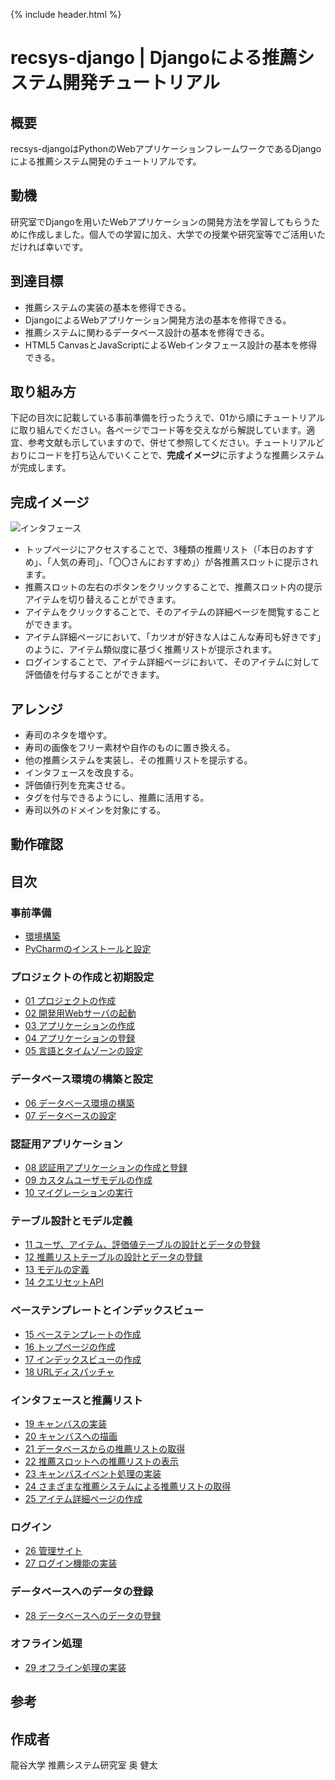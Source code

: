 {% include header.html %}

# recsys-django | Djangoによる推薦システム開発チュートリアル

## 概要

recsys-djangoはPythonのWebアプリケーションフレームワークであるDjangoによる推薦システム開発のチュートリアルです。

## 動機

研究室でDjangoを用いたWebアプリケーションの開発方法を学習してもらうために作成しました。個人での学習に加え、大学での授業や研究室等でご活用いただければ幸いです。

## 到達目標

- 推薦システムの実装の基本を修得できる。
- DjangoによるWebアプリケーション開発方法の基本を修得できる。
- 推薦システムに関わるデータベース設計の基本を修得できる。
- HTML5 CanvasとJavaScriptによるWebインタフェース設計の基本を修得できる。

## 取り組み方

下記の目次に記載している事前準備を行ったうえで、01から順にチュートリアルに取り組んでください。各ページでコード等を交えながら解説しています。適宜、参考文献も示していますので、併せて参照してください。チュートリアルどおりにコードを打ち込んでいくことで、**完成イメージ**に示すような推薦システムが完成します。

## 完成イメージ

![インタフェース](images/interface29b.png)

- トップページにアクセスすることで、3種類の推薦リスト（「本日のおすすめ」、「人気の寿司」、「〇〇さんにおすすめ」）が各推薦スロットに提示されます。
- 推薦スロットの左右のボタンをクリックすることで、推薦スロット内の提示アイテムを切り替えることができます。
- アイテムをクリックすることで、そのアイテムの詳細ページを閲覧することができます。
- アイテム詳細ページにおいて、「カツオが好きな人はこんな寿司も好きです」のように、アイテム類似度に基づく推薦リストが提示されます。
- ログインすることで、アイテム詳細ページにおいて、そのアイテムに対して評価値を付与することができます。

## アレンジ
- 寿司のネタを増やす。
- 寿司の画像をフリー素材や自作のものに置き換える。
- 他の推薦システムを実装し、その推薦リストを提示する。
- インタフェースを改良する。
- 評価値行列を充実させる。
- タグを付与できるようにし、推薦に活用する。
- 寿司以外のドメインを対象にする。



## 動作確認


## 目次

### 事前準備
- [環境構築](setup.md)
- [PyCharmのインストールと設定](pycharm.md)

### プロジェクトの作成と初期設定
- [01 プロジェクトの作成](ja/01.md)
- [02 開発用Webサーバの起動](ja/02.md)
- [03 アプリケーションの作成](ja/03.md)
- [04 アプリケーションの登録](ja/04.md)
- [05 言語とタイムゾーンの設定](ja/05.md)

### データベース環境の構築と設定
- [06 データベース環境の構築](ja/06.md)
- [07 データベースの設定](ja/07.md)

### 認証用アプリケーション
- [08 認証用アプリケーションの作成と登録](ja/08.md)
- [09 カスタムユーザモデルの作成](ja/09.md)
- [10 マイグレーションの実行](ja/10.md)

### テーブル設計とモデル定義
- [11 ユーザ、アイテム、評価値テーブルの設計とデータの登録](ja/11.md)
- [12 推薦リストテーブルの設計とデータの登録](ja/12.md)
- [13 モデルの定義](ja/13.md)
- [14 クエリセットAPI](ja/14.md)

### ベーステンプレートとインデックスビュー
- [15 ベーステンプレートの作成](ja/15.md)
- [16 トップページの作成](ja/16.md)
- [17 インデックスビューの作成](ja/17.md)
- [18 URLディスパッチャ](ja/18.md)

### インタフェースと推薦リスト
- [19 キャンバスの実装](ja/19.md)
- [20 キャンバスへの描画](ja/20.md)
- [21 データベースからの推薦リストの取得](ja/21.md)
- [22 推薦スロットへの推薦リストの表示](ja/22.md)
- [23 キャンバスイベント処理の実装](ja/23.md)
- [24 さまざまな推薦システムによる推薦リストの取得](ja/24.md)
- [25 アイテム詳細ページの作成](ja/25.md)

### ログイン
- [26 管理サイト](ja/26.md)
- [27 ログイン機能の実装](ja/27.md)

### データベースへのデータの登録
- [28 データベースへのデータの登録](ja/28.md)

### オフライン処理
- [29 オフライン処理の実装](ja/29.md)

## 参考

## 作成者

龍谷大学 推薦システム研究室 奥 健太
